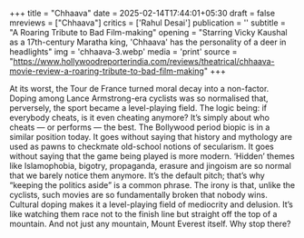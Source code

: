 +++
title = "Chhaava"
date = 2025-02-14T17:44:01+05:30
draft = false
mreviews = ["Chhaava"]
critics = ['Rahul Desai']
publication = ''
subtitle = "A Roaring Tribute to Bad Film-making"
opening = "Starring Vicky Kaushal as a 17th-century Maratha king, 'Chhaava' has the personality of a deer in headlights"
img = 'chhaava-3.webp'
media = 'print'
source = "https://www.hollywoodreporterindia.com/reviews/theatrical/chhaava-movie-review-a-roaring-tribute-to-bad-film-making"
+++

At its worst, the Tour de France turned moral decay into a non-factor. Doping among Lance Armstrong-era cyclists was so normalised that, perversely, the sport became a level-playing field. The logic being: if everybody cheats, is it even cheating anymore? It’s simply about who cheats — or performs — the best. The Bollywood period biopic is in a similar position today. It goes without saying that history and mythology are used as pawns to checkmate old-school notions of secularism. It goes without saying that the game being played is more modern. ‘Hidden’ themes like Islamophobia, bigotry, propaganda, erasure and jingoism are so normal that we barely notice them anymore. It’s the default pitch; that’s why “keeping the politics aside” is a common phrase. The irony is that, unlike the cyclists, such movies are so fundamentally broken that nobody wins. Cultural doping makes it a level-playing field of mediocrity and delusion. It’s like watching them race not to the finish line but straight off the top of a mountain. And not just any mountain, Mount Everest itself. Why stop there?
